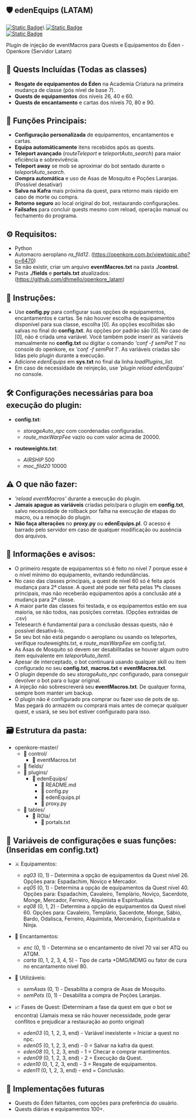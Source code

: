 ## 🛡️ edenEquips (LATAM)
[<img alt="Static Badge" target="_blank" src="https://img.shields.io/badge/Discord-.boscv-%237289DA?logo=discord&logoColor=%23fff">](https://discord.com/users/boscv.)\
[<img alt="Static Badge" src="https://img.shields.io/badge/Discord-Openkore%20LATAM-%237289DA?logo=discord&logoColor=%23fff">](https://discord.com/channels/1396892709775605922)\
[<img alt="Static Badge" src="https://img.shields.io/badge/F%C3%B3rum-Openkore%20LATAM-%23ec8736?logo=phpBB&logoColor=%23fff">](https://openkore.com.br/)

Plugin de injeção de eventMacros para Quests e Equipamentos do Éden - Openkore (Servidor Latam)

## 📜 Quests Incluídas (Todas as classes)

  - **Resgate de equipamentos do Éden** na Academia Criatura na primeira mudança de classe (pós nível de base 7).
  - **Quests de equipamentos** dos níveis 26, 40 e 60.
  - **Quests de encantamento** e cartas dos níveis 70, 80 e 90.

## 🤖 Funções Principais:

  - **Configuração personalizada** de equipamentos, encantamentos e cartas.
  - **Equipa automáticamente** itens recebidos após as quests.
  - **Teleport avançado** (*routeTeleport* e *teleportAuto_search*) para maior eficiência e sobrevivência.
  - **Teleport away** se mob se aproximar do bot sentado durante o *teleportAuto_search*.
  - **Compra automática** e uso de Asas de Mosquito e Poções Laranjas. (Possível desativar)
  - **Salva na Kafra** mais próxima da quest, para retorno mais rápido em caso de morte ou compra.
  - **Retorno seguro** ao local original do bot, restaurando configurações.
  - **Failsafes** para concluir quests mesmo com reload, operação manual ou fechamento do programa.

## ⚙️ Requisitos:

  - Python
  - Automacro aeroplano *ra_fild12*. (https://openkore.com.br/viewtopic.php?p=6470)
  - Se não existir, criar um arquivo **eventMacros.txt** na pasta **./control.**
  - Pasta **./fields** e **portals.txt** atualizados: (https://github.com/dhmello/openkore_latam)

## 📝 Instruções:

  - Use **config.py** para configurar suas opções de equipamentos, encantamentos e cartas. Se não houver escolha de equipamentos disponível para sua classe, escolha [0]. As opções escolhidas são salvas no final do **config.txt**. As opções por padrão são [0]. No caso de [0], não é criada uma variável.
    Você também pode inserir as variáveis manualmente no **config.txt** ou digitar o comando *'conf -f semPot 1'* no console do openkore, ex *'conf -f semPot 1'*.
    As variáveis criadas são lidas pelo plugin durante a execução.
  - Adicione *edenEquips* em **sys.txt** no final da linha *loadPlugins_list*.
  - Em caso de necessidade de reinjeção, use *'plugin reload edenEquips'* no console.

## 🛠️ Configurações necessárias para boa execução do plugin:

* **config.txt**:
  - *storageAuto_npc* com coordenadas configuradas.
  - *route_maxWarpFee* vazio ou com valor acima de 20000.

* **routeweights.txt**:
  - *AIRSHIP* 500
  - *moc_fild20* 10000

## ⚠️ O que não fazer:

  - *'reload eventMacros'* durante a execução do plugin.
  - **Jamais apague as variáveis** criadas pelo/para o plugin em **config.txt**, salvo necessidade
    de rollback por falha na execução de etapas do macro, ou a remoção do plugin.
  - **Não faça alterações** no **proxy.py** ou **edenEquips.pl**. O acesso é barrado pelo servidor
    em caso de qualquer modificação ou ausência dos arquivos.

## 📢 Informações e avisos:

  - O primeiro resgate de equipamentos só é feito no nível 7 porque esse é o nível mínimo do equipamento, evitando redundâncias.
  - No caso das classes principais, a quest de nível 60 só é feita após mudança para  2ª classe. A quest até pode ser feita pelas 1ªs classes principais, mas não receberão equipamentos após a conclusão até a mudança para 2ª classe.
  - A maior parte das classes foi testada, e os equipamentos estão em sua maioria, se não todos,
    nas posições corretas. (Opções extraídas de .csv)
  - Telesearch é fundamental para a conclusão dessas quests, não é possível desativá-lo.
  - Se seu bot não está pegando o aeroplano ou usando os teleportes, verifique routeweights.txt,
    e *route_maxWarpFee* em config.txt.
  - As Asas de Mosquito só devem ser desabilitadas se houver algum outro item equivalente
    em *teleportAuto_item1*.
  - Apesar de interceptado, o bot continuará usando qualquer skill ou item configurado no
    seu **config.txt**, **macros.txt** e **eventMacros.txt**.
  - O plugin depende do seu *storageAuto_npc* configurado, para conseguir devolver o bot para o
    lugar original.
  - A injeção não sobrescreverá seu **eventMacros.txt**. De qualquer forma, sempre bom manter um backup.
  - O plugin não é configurado pra comprar ou fazer uso de pots de sp. Mas pegará do armazém ou
    comprará mais antes de começar qualquer quest, e usará, se seu bot estiver configurado para isso.

## 🗃️ Estrutura da pasta:

- openkore-master/
  * 📁 control/
    * 📄 eventMacros.txt
  * 📁 fields/
  * 📁 plugins/
    * 📁 edenEquips/
      * 📄 README.md
      * 📄 config.py
      * 📄 edenEquips.pl
      * 📄 proxy.py
  * 📁 tables/
    * 📁 ROla/
      * 📄 portals.txt

## 💾 Variáveis de configurações e suas funções: (Inseridas em config.txt)

* ⚔️ Equipamentos:

  - *eq03* (0, 1) - Determina a opção de equipamentos da Quest nível 26.
    Opções para: Espadachim, Noviço e Mercador.
  - *eq05* (0, 1) - Determina a opção de equipamentos da Quest nível 40.
    Opções para: Espadachim, Cavaleiro, Templário, Noviço, Sacerdote, Monge, Mercador,
    Ferreiro, Alquimista e Espiritualista.
  - *eq08* (0, 1, 2) - Determina a opção de equipamentos da Quest nível 60.
    Opções para: Cavaleiro, Templário, Sacerdote, Monge, Sábio, Bardo, 
    Odalisca, Ferreiro, Alquimista, Mercenário, Espiritualista e Ninja.

* 💎 Encantamentos:

  - *enc* (0, 1) - Determina se o encantamento de nível 70 vai ser ATQ ou ATQM.
  - *carta* (0, 1, 2, 3, 4, 5) - Tipo de carta +DMG/MDMG ou fator de cura no encantamento nível 80.

* 🧪 Utilizáveis:

  - *semAsas* (0, 1) - Desabilita a compra de Asas de Mosquito.
  - *semPots* (0, 1) - Desabilita a compra de Poções Laranjas.

* 📈 Fases de Quest: (Determinam a fase da quest em que o bot se encontra)
(Jamais mexa se não houver necessidade, pode gerar conflitos e prejudicar a restauração ao ponto original)

  - *eden03* (0, 1, 2, 3, end)	- Variável inexistente = Iniciar a quest no npc.
  - *eden05* (0, 1, 2, 3, end)	- 0 = Salvar na kafra da quest.
  - *eden08* (0, 1, 2, 3, end)	- 1 = Checar e comprar mantimentos.
  - *eden09* (0, 1, 2, 3, end)	- 2 = Execução da Quest.
  - *eden10* (0, 1, 2, 3, end)	- 3 = Resgate de equipamentos.
  - *eden11* (0, 1, 2, 3, end)	- end = Conclusão.

## 🚀 Implementações futuras

* Quests do Éden faltantes, com opções para preferência do usuário.
* Quests diárias e equipamentos 100+.
